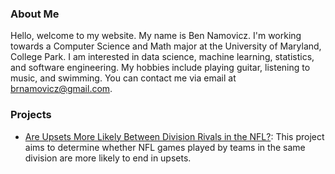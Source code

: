 ### About Me

Hello, welcome to my website. My name is Ben Namovicz. I'm working towards a Computer Science and Math major at the University of Maryland, College Park. I am interested in data science, machine learning, statistics, and software engineering. My hobbies include playing guitar, listening to music, and swimming. You can contact me via email at brnamovicz@gmail.com.

### Projects

- [Are Upsets More Likely Between Division Rivals in the NFL?](https://brnamovicz.github.io/NFL-Upsets/):
This project aims to determine whether NFL games played by teams in the same division are more likely to end in upsets. 


